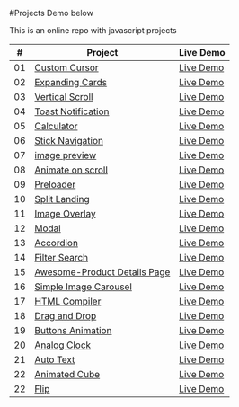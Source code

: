 
#Projects Demo below
<p>This is an online repo with javascript projects</p>


|  #  | Project                                                                                                                     | Live Demo                                                                         |
| :-: | --------------------------------------------------------------------------------------------------------------------------- | --------------------------------------------------------------------------------- |
| 01  | [Custom Cursor](https://github.com/jomobrain1/jsbits/tree/main/custom-cursor)                             | [Live Demo](https://customcursor.netlify.app//)               |
| 02  | [Expanding Cards](https://github.com/jomobrain1/jsbits/tree/main/expanding-cards)                               | [Live Demo](https://xpand-cards.netlify.app/)                |
| 03  | [Vertical Scroll](https://github.com/jomobrain1/jsbits/tree/main/vertical-scroll)                       | [Live Demo](https://vertical-scroll.netlify.app/) |
| 04  | [Toast Notification](https://github.com/jomobrain1/jsbits/tree/main/toast-notification)                          | [Live Demo](https://toastnote.netlify.app/)          |
| 05  | [Calculator](https://github.com/jomobrain1/jsbits/tree/main/calculator)                               | [Live Demo](https://jsbits-calculator.netlify.app/)                |
| 06  | [Stick Navigation](https://github.com/jomobrain1/jsbits/tree/main/sticky-navbar)                           | [Live Demo](https://jsbits-sticky-nav.netlify.app/)              |
| 07  | [image preview](https://github.com/jomobrain1/jsbits/tree/main/image-preview)                       | [Live Demo](https://jsbits-image-preview.netlify.app/)            |
| 08  | [Animate on scroll](https://github.com/jomobrain1/jsbits/tree/main/animate-on-scroll)                                         | [Live Demo](https://jsbits-animate-on-scroll.netlify.app/)                     |
| 09  | [Preloader](https://github.com/jomobrain1/jsbits/tree/main/preloade)                                     | [Live Demo](https://jsbits-preloader.netlify.app/)                   |
| 10  | [Split Landing](https://github.com/jomobrain1/jsbits/tree/main/split-landingpage)                                         | [Live Demo](https://jsbits-split-landing.netlify.app/)                     |
| 11  | [Image Overlay](https://github.com/jomobrain1/jsbits/tree/main/image-overlay)                               | [Live Demo](https://jsbits-image-overlay.netlify.app/)                |
| 12  | [Modal](https://github.com/jomobrain1/jsbits/tree/main/modal)                                   | [Live Demo](https://jsbits-modal.netlify.app/)                  |
| 13  | [Accordion](https://github.com/jomobrain1/jsbits/tree/main/accordion)                   | [Live Demo](https://jsbits-accordion.netlify.app/)          |
| 14  | [Filter Search](https://github.com/jomobrain1/jsbits/tree/main/filter-search)                     | [Live Demo](https://jsbits-filter-search.netlify.app/)           |
| 15  | [Awesome-Product Details Page](https://github.com/jomobrain1/jsbits/tree/main/awesome-product-details)                   | [Live Demo](https://jsbits-awesome-product-details.netlify.app/)          |
| 16  | [Simple Image Carousel](https://github.com/jomobrain1/jsbits/tree/main/simple-image-carousel)                                     | [Live Demo](https://jsbits-simple-image-carousel.netlify.app/)                   |
| 17  | [HTML Compiler](https://github.com/jomobrain1/jsbits/tree/main/html-compiler)                                         | [Live Demo](https://jsbits-compiler.netlify.app/)                     |
| 18  | [Drag and Drop](https://github.com/jomobrain1/jsbits/tree/main/drag-and-drop)                         | [Live Demo](https://jsbits-drag-and-drop.netlify.app/)             |
| 19  | [Buttons Animation](https://github.com/jomobrain1/jsbits/tree/main/buttons-animation)                                     | [Live Demo](https://jsbits-buttons-animation.netlify.app/)                   |
| 20  | [Analog Clock](https://github.com/jomobrain1/jsbits/tree/main/analog-clock)                   | [Live Demo](https://jsbits-clock.netlify.app/)          |
| 21  | [Auto Text](https://github.com/jomobrain1/jsbits/tree/main/auto-text)                                     | [Live Demo](https://jsbits-autotext.netlify.app/)                   |
| 22  | [Animated Cube](https://github.com/jomobrain1/jsbits/tree/main/animated-cube)                                     | [Live Demo](https://jsbits-animated-card.netlify.app/)                   |
| 22  | [Flip](https://github.com/jomobrain1/jsbits/tree/main/flipcard)                                     | [Live Demo](https://neumorphicflipcard.netlify.app/)                   |


